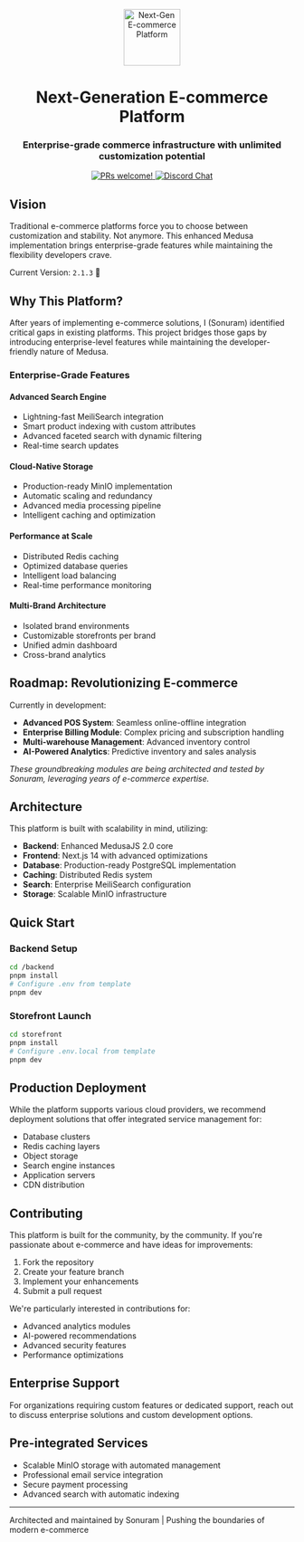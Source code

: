 <p align="center">
  <img alt="Next-Gen E-commerce Platform" src="https://user-images.githubusercontent.com/59018053/229103726-e5b529a3-9b3f-4970-8a1f-c6af37f087bf.svg" width=100>
</p>

<h1 align="center">
  Next-Generation E-commerce Platform
</h1>

<h3 align="center">
  Enterprise-grade commerce infrastructure with unlimited customization potential
</h3>

<p align="center">
  <a href="https://github.com/medusajs/medusa/blob/master/CONTRIBUTING.md">
    <img src="https://img.shields.io/badge/PRs-welcome-brightgreen.svg?style=flat" alt="PRs welcome!" />
  </a>
  <a href="https://discord.gg/xpCwq3Kfn8">
    <img src="https://img.shields.io/badge/chat-on%20discord-7289DA.svg" alt="Discord Chat" />
  </a>
</p>

## Vision

Traditional e-commerce platforms force you to choose between customization and stability. Not anymore. This enhanced Medusa implementation brings enterprise-grade features while maintaining the flexibility developers crave.

Current Version: `2.1.3` 🚀

## Why This Platform?

After years of implementing e-commerce solutions, I (Sonuram) identified critical gaps in existing platforms. This project bridges those gaps by introducing enterprise-level features while maintaining the developer-friendly nature of Medusa.

### Enterprise-Grade Features

#### Advanced Search Engine
- Lightning-fast MeiliSearch integration
- Smart product indexing with custom attributes
- Advanced faceted search with dynamic filtering
- Real-time search updates

#### Cloud-Native Storage
- Production-ready MinIO implementation
- Automatic scaling and redundancy
- Advanced media processing pipeline
- Intelligent caching and optimization

#### Performance at Scale
- Distributed Redis caching
- Optimized database queries
- Intelligent load balancing
- Real-time performance monitoring

#### Multi-Brand Architecture
- Isolated brand environments
- Customizable storefronts per brand
- Unified admin dashboard
- Cross-brand analytics

## Roadmap: Revolutionizing E-commerce

Currently in development:
- **Advanced POS System**: Seamless online-offline integration
- **Enterprise Billing Module**: Complex pricing and subscription handling
- **Multi-warehouse Management**: Advanced inventory control
- **AI-Powered Analytics**: Predictive inventory and sales analysis

*These groundbreaking modules are being architected and tested by Sonuram, leveraging years of e-commerce expertise.*

## Architecture

This platform is built with scalability in mind, utilizing:
- **Backend**: Enhanced MedusaJS 2.0 core
- **Frontend**: Next.js 14 with advanced optimizations
- **Database**: Production-ready PostgreSQL implementation
- **Caching**: Distributed Redis system
- **Search**: Enterprise MeiliSearch configuration
- **Storage**: Scalable MinIO infrastructure

## Quick Start

### Backend Setup
```bash
cd /backend
pnpm install
# Configure .env from template
pnpm dev
```

### Storefront Launch
```bash
cd storefront
pnpm install
# Configure .env.local from template
pnpm dev
```

## Production Deployment

While the platform supports various cloud providers, we recommend deployment solutions that offer integrated service management for:
- Database clusters
- Redis caching layers
- Object storage
- Search engine instances
- Application servers
- CDN distribution

## Contributing

This platform is built for the community, by the community. If you're passionate about e-commerce and have ideas for improvements:

1. Fork the repository
2. Create your feature branch
3. Implement your enhancements
4. Submit a pull request

We're particularly interested in contributions for:
- Advanced analytics modules
- AI-powered recommendations
- Advanced security features
- Performance optimizations

## Enterprise Support

For organizations requiring custom features or dedicated support, reach out to discuss enterprise solutions and custom development options.

## Pre-integrated Services

- Scalable MinIO storage with automated management
- Professional email service integration
- Secure payment processing
- Advanced search with automatic indexing

---

Architected and maintained by Sonuram | Pushing the boundaries of modern e-commerce